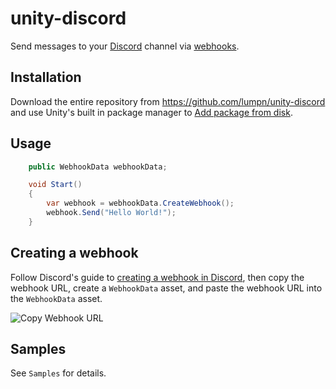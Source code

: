 # unity-discord
Send messages to your [Discord](https://discord.com) channel via [webhooks](https://support.discord.com/hc/en-us/articles/228383668-Intro-to-Webhooks).

## Installation
Download the entire repository from https://github.com/lumpn/unity-discord and use Unity's built in package manager to [Add package from disk](https://docs.unity3d.com/Manual/upm-ui-local.html).

## Usage
```csharp
    public WebhookData webhookData;

    void Start()
    {
        var webhook = webhookData.CreateWebhook();
        webhook.Send("Hello World!");
    }
```

## Creating a webhook
Follow Discord's guide to [creating a webhook in Discord](https://support.discord.com/hc/en-us/articles/228383668-Intro-to-Webhooks), then copy the webhook URL, create a `WebhookData` asset, and paste the webhook URL into the `WebhookData` asset.

![Copy Webhook URL](https://support.discord.com/hc/article_attachments/360101553853/Screen_Shot_2020-12-15_at_4.51.38_PM.png)

## Samples
See `Samples` for details.
